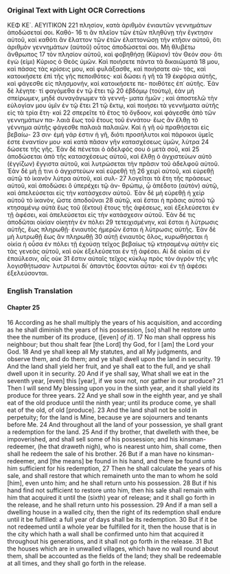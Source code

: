 ### Original Text with Light OCR Corrections

ΚΕΦ ΚΕ΄. ΑΕΥΙΤΙΚΟΝ 221
πλησίον, κατὰ ἀριθμὸν ἐνιαυτῶν γεννημάτων ἀποδώσεταί σοι. Καθό- 16
τι ἂν πλεῖον τῶν ἐτῶν πληθύνῃ τὴν ἔγκτησιν αὐτοῦ, καὶ καθότι
ἂν ἔλαττον τῶν ἐτῶν ἐλαττονώσῃ τὴν κτῆσιν αὐτοῦ, ὅτι ἀριθμὸν
γεννημάτων (αὐτοῦ) οὗτος ἀποδώσεταί σοι. Μὴ θλιβέτω ἄνθρωπος 17
τὸν πλησίον αὐτοῦ, καὶ φοβηθήσῃ (Κύριον) τὸν Θεόν σου· ὅτι ἐγὼ
(εἰμι) Κύριος ὁ Θεὸς ὑμῶν. Καὶ ποιήσετε πάντα τὰ δικαιώματά 18
μου, καὶ πάσας τὰς κρίσεις μου, καὶ φυλάξασθε, καὶ ποιήσατε αὐ-
τάς, καὶ κατοικήσετε ἐπὶ τῆς γῆς πεποιθότες· καὶ δώσει ἡ γῆ τὰ 19
ἐκφόρια αὐτῆς, καὶ φάγεσθε εἰς πλησμονήν, καὶ κατοικήσετε πε-
ποιθότες ἐπ᾽ αὐτῆς. Ἐὰν δὲ λέγητε· τί φαγόμεθα ἐν τῷ ἔτει τῷ 20
ἑβδόμῳ (τούτῳ), ἐὰν μὴ σπείρωμεν, μηδὲ συναγάγωμεν τὰ γεννή-
ματα ἡμῶν ; καὶ ἀποστελῶ τὴν εὐλογίαν μου ὑμῖν ἐν τῷ ἔτει 21
τῷ ἔκτῳ, καὶ ποιήσει τὰ γεννήματα αὐτῆς εἰς τὰ τρία ἔτη· καὶ 22
σπερεῖτε τὸ ἔτος τὸ ὄγδοον, καὶ φάγεσθε ἀπὸ τῶν γεννημάτων πα-
λαιὰ ἕως τοῦ ἔτους τοῦ ἐννάτου· ἕως ἂν ἔλθῃ τὸ γέννημα αὐτῆς
φάγεσθε παλαιὰ παλαιῶν. Καὶ ἡ γῆ οὐ πραθήσεται εἰς βεβαίω- 23
σιν· ἐμὴ γάρ ἐστιν ἡ γῆ, διότι προσήλυτοι καὶ πάροικοι ὑμεῖς ἐστε
ἐναντίον μου· καὶ κατὰ πᾶσαν γῆν κατασχέσεως ὑμῶν, λύτρα 24
δώσετε τῆς γῆς. Ἐὰν δὲ πένεται ὁ ἀδελφός σου ὁ μετὰ σοῦ, καὶ 25
ἀποδώσεται ἀπὸ τῆς κατασχέσεως αὐτοῦ, καὶ ἔλθῃ ὁ ἀγχιστεύων
αὐτὸ (ἐγγίζων) ἔγγιστα αὐτοῦ, καὶ λυτρώσεται τὴν πρᾶσιν τοῦ
ἀδελφοῦ αὐτοῦ. Ἐὰν δὲ μὴ ᾖ τινι ὁ ἀγχιστεύων καὶ εὑρεθῇ τῇ 26
χειρὶ αὐτοῦ, καὶ εὑρεθῇ αὐτῷ τὸ ἱκανὸν λύτρα αὐτοῦ, καὶ συλ- 27
λογεῖται τὰ ἔτη τῆς πράσεως αὐτοῦ, καὶ ἀποδώσει ὃ ὑπερέχει τῷ ἀν-
θρώπῳ, ᾧ ἀπέδοτο (αὐτὸν) αὐτῷ, καὶ ἀπελεύσεται εἰς τὴν κατάσχεσιν
αὐτοῦ. Ἐὰν δὲ μὴ εὑρεθῇ ἡ χεὶρ αὐτοῦ τὸ ἱκανὸν, ὥστε ἀποδοῦναι 28
αὐτῷ, καὶ ἔσται ἡ πρᾶσις αὐτοῦ τῷ κτησαμένῳ αὐτὰ ἕως τοῦ (ἔκτου) ἔτους
τῆς ἀφέσεως, καὶ ἐξελεύσεται ἐν τῇ ἀφέσει, καὶ ἀπελεύσεται εἰς τὴν
κατάσχεσιν αὐτοῦ. Ἐὰν δέ τις ἀποδῶται οἰκίαν οἰκητὴν ἐν πόλει 29
τετειχισμένην, καὶ ἔσται ἡ λύτρωσις αὐτῆς, ἕως πληρωθῇ· ἐνιαυτὸς
ἡμερῶν ἔσται ἡ λύτρωσις αὐτῆς. Ἐὰν δὲ μὴ λυτρωθῇ ἕως ἂν πληρωθῇ 30
αὐτῇ ἐνιαυτὸς ὅλος, κυρωθήσεται ἡ οἰκία ἡ οὖσα ἐν πόλει τῇ ἐχούσῃ
τεῖχος βεβαίως τῷ κτησαμένῳ αὐτὴν εἰς τὰς γενεὰς αὐτοῦ, καὶ οὐκ
ἐξελεύσεται ἐν τῇ ἀφέσει. Αἱ δὲ οἰκίαι αἱ ἐν ἐπαύλεσιν, αἷς οὐκ 31
ἔστιν αὐταῖς τεῖχος κύκλῳ πρὸς τὸν ἀγρὸν τῆς γῆς λογισθήτωσαν·
λυτρωταὶ δι᾽ ἀπαντὸς ἔσονται αὗται· καὶ ἐν τῇ ἀφέσει ἐξελεύσονται.

### English Translation

#### Chapter 25

16 According as he shall multiply the years of his acquisition, and according as he shall diminish the years of his possession, [so] shall he restore unto thee the number of its produce, ([even] *of it*).
17 No man shall oppress his neighbour; but thou shalt fear [the Lord] thy God, for I [am] the Lord your God.
18 And ye shall keep all My statutes, and all My judgments, and observe them, and do them; and ye shall dwell upon the land in security.
19 And the land shall yield her fruit, and ye shall eat to the full, and ye shall dwell upon it in security.
20 And if ye shall say, What shall we eat in the seventh year, [even] this [year], if we sow not, nor gather in our produce?
21 Then I will send My blessing upon you in the sixth year, and it shall yield its produce for three years.
22 And ye shall sow in the eighth year, and ye shall eat of the old produce until the ninth year; until its produce come, ye shall eat of the old, of old [produce].
23 And the land shall not be sold in perpetuity; for the land is Mine, because ye are sojourners and tenants before Me.
24 And throughout all the land of your possession, ye shall grant a redemption for the land.
25 And if thy brother, that dwelleth with thee, be impoverished, and shall sell some of his possession; and his kinsman-redeemer, (he that draweth nigh), who is nearest unto him, shall come, then shall he redeem the sale of his brother.
26 But if a man have no kinsman-redeemer, and [the means] be found in his hand, and there be found unto him sufficient for his redemption,
27 Then he shall calculate the years of his sale, and shall restore that which remaineth unto the man to whom he sold [him], even unto him; and he shall return unto his possession.
28 But if his hand find not sufficient to restore unto him, then his sale shall remain with him that acquired it until the (sixth) year of release; and it shall go forth in the release, and he shall return unto his possession.
29 And if a man sell a dwelling house in a walled city, then the right of its redemption shall endure until it be fulfilled: a full year of days shall be its redemption.
30 But if it be not redeemed until a whole year be fulfilled for it, then the house that is in the city which hath a wall shall be confirmed unto him that acquired it throughout his generations, and it shall not go forth in the release.
31 But the houses which are in unwalled villages, which have no wall round about them, shall be accounted as the fields of the land; they shall be redeemable at all times, and they shall go forth in the release.